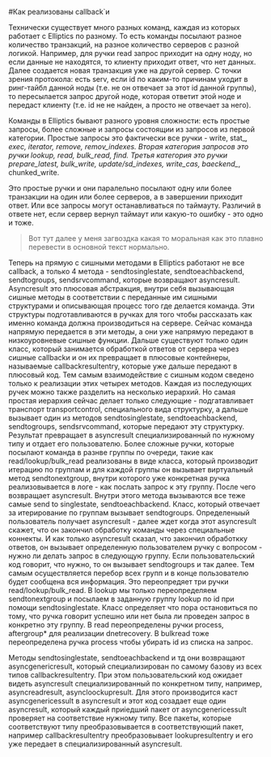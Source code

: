 #Как реализованы callback`и

Технически существует много разных команд, каждая из которых работает с Elliptics по разному. То есть команды посылают разное количество транзакций, на разное количество серверов с разной логикой. Например, для ручки read запрос приходит на одну ноду, но если данные не находятся, то клиенту приходит ответ, что нет данных. Далее создается новая транзакция уже на другой сервер. С точки зрения протокола: есть serv, если id по каким-то причинам уходит в ринг-тайбл данной ноды (т.е. не он отвечает за этот id данной группы), то пересылается запрос другой ноде, которая ответит этой ноде и передаст клиенту (т.е. id не не найден, а просто не отвечает за него). 

Команды в Elliptics бывают разного уровня сложности: есть простые запросы, более сложные и запросы состоящии из запросов из первой категории. Простые запросы это фактически все ручки - write, stat_*, exec, iterator, remove, remov_indexes. Вторая категория запросов это ручки lookup, read, bulk_read, find. Третья категория это ручки prepare_latest, bulk_write, update/sd_indexes, write_cas, baeckend_*, chunked_write.

Это простые ручки и они паралельно посылают одну или более транзакции на один или более серверов, а в завершении приходит ответ. Или все запросы могут останавливаться по таймауту. Различий в ответе нет, если сервер вернул таймаут или какую-то ошибку - это одно и тоже.

>Вот тут далее у меня загвоздка какая то моральная как это плавно перевести в основной текст нормально.

Теперь на прямую с сишными методами в Elliptics работают не все callback, а только 4 метода - sendtosinglestate, sendtoeachbackend, sendtogroups, sendsrvcommand, которые возвращают asyncresult. Asyncresult это плюсовая абстракция, внутри себя  вызывающая сишные методы в соответствии с переданные им сишными структурами и описывающая процесс того где делается команда. Эти структуры подготавливаются в ручках для того чтобы рассказать как именно команда должна производиться на сервере. Сейчас команда напрямую передается в эти методы, а они уже напрямую передают в низкоуровневые сишные функции. Дальше существуют только один класс, который занимается обработкой ответов от сервера через сишные callbackи и он их превращает в плюсовые контейнеры, называемые callbackresultentry, которые уже дальше передают в плюсовый код. Тем самым взаимодействие с сишным кодом сведено только к реализации этих четырех методов. Каждая из последующих ручек можно также разделить на несколько иерархий. Но самая простая иерархия сейчас делает только следующие - подгатавливает транспорт transportcontrol, специального вида структурку, а  дальше вызывает один из методов sendtosinglestate, sendtoeachbackend, sendtogroups, sendsrvcommand, которые передают эту структурку. Результат превращает в asyncresult специализированный по нужному типу и отдает его пользователю. Более сложные ручки, которые посылают команда в разнве группы по очереди, такие как read/lookup/bulk_read реализованы в виде класса, который производит итерацию по группам и для каждой группы он вызывает виртуальный метод sendtonextgroup, внутри которого уже конкретная ручка реализовывается в логе - как послать запрос к эту группу. После чего возвращает asyncresult. Внутри этого метода вызываются все теже самые send to singlestate, sendtoeachbackend. Класс, который отвечает за итерирование по группам вызывает sendtogroups. Определеныый пользователь получает asyncresult - далее ждет когда этот asyncresult скажет, что он закончил обработку команды через специальные коннекты. И как только asyncresult сказал, что закончил обработкку ответов, он вызывает определенную пользователем ручку c вопросом - нужно ли делать запрос в следующую группу. Если пользовательский код говорит, что нужно, то он вызывает sendtogroups и так далее. Тем самым осуществляется перебор всех групп и в конце пользователю будет сообщена вся информация. Это переопредяет три ручки read/lookup/bulk_read. В lookup мы только переопределяем sendtonextgroup и посылаем в заданную группу  lookup по id при помощи sendtosinglestate. Класс определяет что пора остановиться по тому, что ручка говорит успешно или нет была ли проведен запрос в конкретно эту группу.  В read переопределены ручки process, aftergroup* для реализации dnetrecovery. В bulkread тоже переопределена ручка process чтобы убирать id из списка на запрос.

Методы sendtosinglestate, sendtoeachbackend и тд они возвращают asyncgenericresult, который специализирован по самому базову из всех типов callbackresultentry. При этом пользовательский код ожидает видеть  asyncresult специализированный по конкретном типу, например, asyncreadresult, asyncloockupresult. Для этого производится каст asyncgenericessult  в asyncresult и этот код созадает еще один asyncresult,  который каждый приiедший пакет от  asyncgenericessult проверяет на соответствие нужному типу. Все пакеты, которые соответствуют типу преобразовывается в соответствующий пакет, например callbackresultentry преобразовывает lookupresultentry и его уже передает в специализированный asyncresult. 


